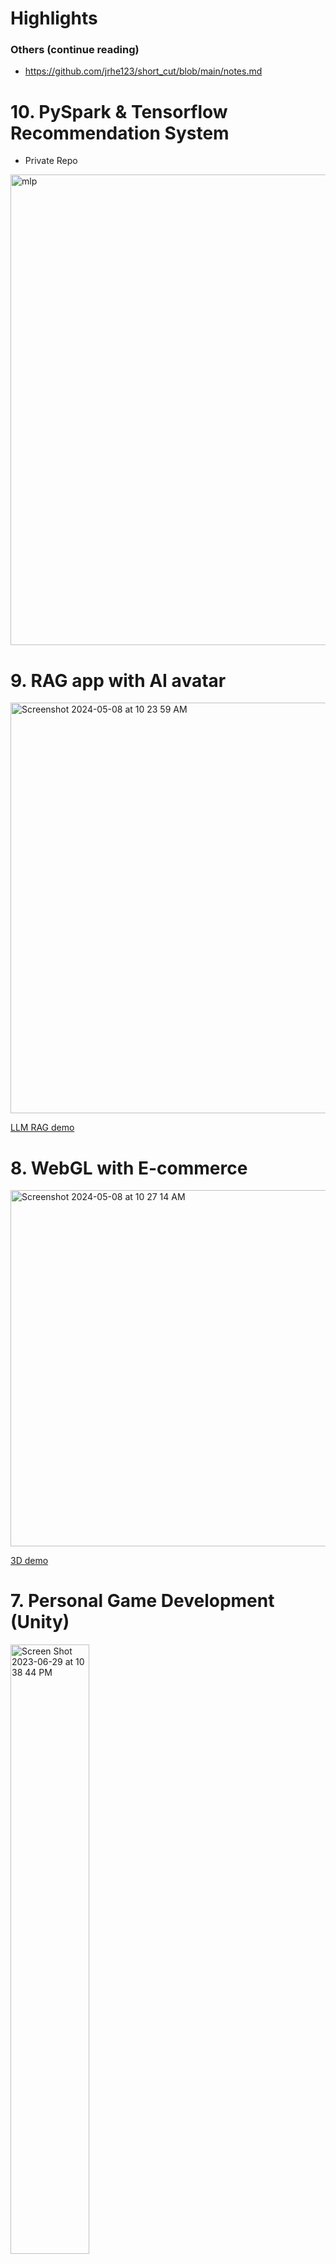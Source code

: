 # Highlights

### Others (continue reading)
- https://github.com/jrhe123/short_cut/blob/main/notes.md

# 10. PySpark & Tensorflow Recommendation System

- Private Repo

<img width="753" alt="mlp" src="https://github.com/jrhe123/short_cut/assets/17329299/4bae1925-0ba4-488c-99a0-0ba112373fd0">


# 9. RAG app with AI avatar

<img width="657" alt="Screenshot 2024-05-08 at 10 23 59 AM" src="https://github.com/jrhe123/short_cut/assets/17329299/5d86bf88-2aa9-4a62-ae8a-d3ad89f88445">

<a href="https://www.youtube.com/watch?v=pgl_znItlJA"/>LLM RAG demo</a>

# 8. WebGL with E-commerce

<img width="570" alt="Screenshot 2024-05-08 at 10 27 14 AM" src="https://github.com/jrhe123/short_cut/assets/17329299/26934418-8b80-4923-bbf5-a7ab829bc850">


<a href="https://youtu.be/eyUP5FwAdUg"/>3D demo</a>


# 7. Personal Game Development (Unity)

[<img width="50%" alt="Screen Shot 2023-06-29 at 10 38 44 PM" src="https://github.com/jrhe123/short_cut/assets/17329299/25eb5c91-a083-4298-b071-c6444633e979">](https://www.youtube.com/watch?v=pJbyYfs0TQo "Ninja Girl")

<a href="https://www.youtube.com/watch?v=pJbyYfs0TQo"/>game video</a>


# 6. PublishXi Inc. (<a href="https://laminasolutions.com/">View</a>)

https://user-images.githubusercontent.com/17329299/159635659-c4c87b57-735e-4694-92a4-c0a8386d92fe.mp4

<img width="240" src="https://user-images.githubusercontent.com/17329299/159634677-8102d721-dba9-4e6f-8632-f63ab4b5af55.jpeg" />&nbsp;&nbsp;<img width="240" src="https://user-images.githubusercontent.com/17329299/159634691-db4df16c-4f4a-486f-ba6a-b6e1ae940328.jpeg" />
<img width="720" src="https://user-images.githubusercontent.com/17329299/159634861-320dc69f-9caa-4256-95e8-9fe3cfbe26a2.jpeg" />
<img width="720" src="https://user-images.githubusercontent.com/17329299/159634892-82c77f10-c06c-46dd-8ed9-b2581920eb88.jpeg" />

<br><br><br>

# 5. Lamina solutions (<a href="https://www.healthcareforpets.com/">View</a>)
<img width="240" alt="Screen Shot 2022-08-06 at 12 29 59 AM" src="https://user-images.githubusercontent.com/17329299/183233904-2f06a6dd-e13d-4c65-a553-4a4cb5df5e8d.png">&nbsp;&nbsp;<img width="240" alt="Screen Shot 2022-08-06 at 12 30 35 AM" src="https://user-images.githubusercontent.com/17329299/183233910-1f0eb045-dcc3-474a-9a98-7f6a5de981c3.png">&nbsp;&nbsp;<img width="240" alt="Screen Shot 2022-08-06 at 12 31 54 AM" src="https://user-images.githubusercontent.com/17329299/183233913-8d07b1ae-136b-4c11-a8d1-aedb82225ad4.png">&nbsp;&nbsp;<img width="240" alt="Screen Shot 2022-08-06 at 12 32 26 AM" src="https://user-images.githubusercontent.com/17329299/183233923-b60e4944-3293-4d3e-83bb-df61040bc1a1.png">

<img width="720" alt="Screen Shot 2022-08-21 at 3 15 12 PM" src="https://user-images.githubusercontent.com/17329299/185807666-316f8791-dfdd-43ba-b472-6461e331b6e2.png">
<img width="720" alt="Screen Shot 2022-08-21 at 3 15 49 PM" src="https://user-images.githubusercontent.com/17329299/185807674-c120db33-0907-4020-9ae7-ae451fced490.png">
<img width="720" alt="Screen Shot 2022-08-21 at 3 19 00 PM" src="https://user-images.githubusercontent.com/17329299/185807692-5a8fe1e5-09c8-4631-a16e-9ecc8ad3b877.png">
<img width="720" alt="Screen Shot 2022-08-21 at 3 19 38 PM" src="https://user-images.githubusercontent.com/17329299/185807698-3942c28c-83ca-4016-a372-69e23d1cc402.png">
<img width="720" alt="Screen Shot 2022-08-21 at 3 19 53 PM" src="https://user-images.githubusercontent.com/17329299/185807716-53ac1443-de05-4ace-b2f7-63f9f253eb93.png">


<img width="0" height="0" src="https://user-images.githubusercontent.com/17329299/159627847-3ac30a2f-be69-4ee2-bb18-7e5813ed92c9.png">
<img width="0" height="0" src="https://user-images.githubusercontent.com/17329299/159627864-60a386e5-2542-4b5f-950a-e61eba042b14.png">
<img width="0" height="0" src="https://user-images.githubusercontent.com/17329299/159627880-36c81429-8d0e-4c8c-aad5-eb4e643f1b83.png">


<br><br><br>
# 4. Bizwave solutions (<a href="https://minidokids.com/">View</a>)
<img width="720" src="https://user-images.githubusercontent.com/17329299/159625150-313faa54-0ece-4eb8-9d40-531186575530.png">
<img width="720" alt="Screen Shot 2022-08-06 at 12 25 50 AM" src="https://user-images.githubusercontent.com/17329299/183233721-18fd0da3-8cf1-45aa-9e89-2e1622dcb6ae.png">
<img width="302" alt="Screen Shot 2022-08-31 at 12 45 32 AM" src="https://user-images.githubusercontent.com/17329299/187595095-30c65b74-989e-4121-a6d9-aba31ad7b29f.png">


<br><br><br>
# 3. Opay Inc. (<a href="https://citcon.com/opay-acquisition/">Citcon</a>)

https://user-images.githubusercontent.com/17329299/159622019-9610729d-fb5b-4867-a7fb-f362584cf8da.mp4

<img width="720" src="https://user-images.githubusercontent.com/17329299/159621963-accaf4a6-5967-4254-bf37-c154aef8276c.png">
<img width="720" src="https://user-images.githubusercontent.com/17329299/159621987-230bebb0-784d-4d2c-8ae5-d683c48f9f23.png">

<br><br><br>

# 2. PopRx Inc. (<a href="https://www.youtube.com/watch?v=NAHd62s2F7I&t=2s">Demo</a>)

https://user-images.githubusercontent.com/17329299/159624027-ce24da13-7be4-41ec-a9ec-1f818628671f.mp4
<img width="240" src="https://user-images.githubusercontent.com/17329299/159618893-afc32299-86c1-4563-8cb3-003556f6863f.png" />
<img width="240" alt="Screen Shot 2022-03-22 at 11 37 03 PM" src="https://user-images.githubusercontent.com/17329299/159619020-1ef5d7b8-887c-45b3-ab29-525ea0269792.png">

### Quick clinic

<img width="720" src="https://user-images.githubusercontent.com/17329299/159617475-36b892af-ced3-4afc-93f0-a6f2e3268017.png">

<img width="240" src="https://user-images.githubusercontent.com/17329299/159616300-6480fc60-88e1-4acd-9c93-45f32349f74f.gif" />

### Doctor prescribed

<img width="240" alt="Screen Shot 2022-03-22 at 11 27 08 PM" src="https://user-images.githubusercontent.com/17329299/159618077-4c06becd-0681-495e-8695-c89192ece454.png">

### SmartRx

<img width="240" src="https://user-images.githubusercontent.com/17329299/159618361-eb631104-a23e-457b-bb89-8b847ef8209f.png" />

### OTC ecommerce & doctor consultation 

<img width="240" src="https://user-images.githubusercontent.com/17329299/159617825-b178173b-3a1e-48b5-932d-8d6411be694b.png">&nbsp;&nbsp;<img width="255" alt="Screen Shot 2022-03-22 at 11 18 54 PM" src="https://user-images.githubusercontent.com/17329299/159617872-184f80ab-7bf0-450e-8641-420000517780.png">

<br><br><br>
# 1. Xiaolu web inc

<img width="720" src="https://user-images.githubusercontent.com/17329299/159618181-9cd3919e-37f4-4422-8a4b-bacbc8de4fe0.png">

### Falvbao: lawyer consultation

<img width="240" src="https://user-images.githubusercontent.com/17329299/159617707-d6076543-a43d-4a39-8d23-4feca54c9368.png">

<br><br><br>
